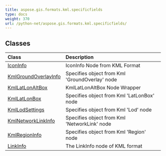 ```yaml
---
title: aspose.gis.formats.kml.specificfields
type: docs
weight: 370
url: /python-net/aspose.gis.formats.kml.specificfields/
---
```





## **Classes**
| **Class** | **Description** |
| :- | :- |
| [IconInfo](/psd/python-net/aspose.gis.formats.kml.specificfields/iconinfo/) | IconInfo Node from KML Format |
| [KmlGroundOverlayInfo](/psd/python-net/aspose.gis.formats.kml.specificfields/kmlgroundoverlayinfo/) | Specifies object from Kml 'GroundOverlay' node |
| [KmlLatLonAltBox](/psd/python-net/aspose.gis.formats.kml.specificfields/kmllatlonaltbox/) | KmlLatLonAltBox Node Wrapper |
| [KmlLatLonBox](/psd/python-net/aspose.gis.formats.kml.specificfields/kmllatlonbox/) | Specifies object from Kml 'LatLonBox' node |
| [KmlLodSettings](/psd/python-net/aspose.gis.formats.kml.specificfields/kmllodsettings/) | Specifies object from Kml 'Lod' node |
| [KmlNetworkLinkInfo](/psd/python-net/aspose.gis.formats.kml.specificfields/kmlnetworklinkinfo/) | Specifies object from Kml 'NetworkLink' node |
| [KmlRegionInfo](/psd/python-net/aspose.gis.formats.kml.specificfields/kmlregioninfo/) | Specifies object from Kml 'Region' node |
| [LinkInfo](/psd/python-net/aspose.gis.formats.kml.specificfields/linkinfo/) | The LinkInfo node of KML format |
